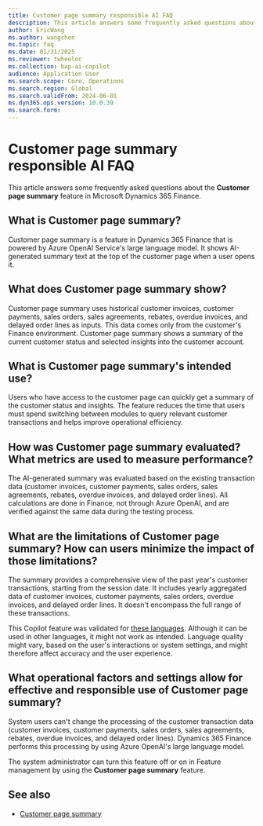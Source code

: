 ```yaml
---
title: Customer page summary responsible AI FAQ
description: This article answers some frequently asked questions about the Customer page summary feature in Microsoft Dynamics 365 Finance.
author: EricWang
ms.author: wangchen
ms.topic: faq
ms.date: 01/31/2025
ms.reviewer: twheeloc
ms.collection: bap-ai-copilot
audience: Application User
ms.search.scope: Core, Operations
ms.search.region: Global
ms.search.validFrom: 2024-06-01
ms.dyn365.ops.version: 10.0.39
ms.search.form:    
---
```


# Customer page summary responsible AI FAQ

This article answers some frequently asked questions about the **Customer page summary** feature in Microsoft Dynamics 365 Finance.

## What is Customer page summary?

Customer page summary is a feature in Dynamics 365 Finance that is powered by Azure OpenAI Service's large language model. It shows AI-generated summary text at the top of the customer page when a user opens it.

## What does Customer page summary show?

Customer page summary uses historical customer invoices, customer payments, sales orders, sales agreements, rebates, overdue invoices, and delayed order lines as inputs. This data comes only from the customer's Finance environment. Customer page summary shows a summary of the current customer status and selected insights into the customer account.

## What is Customer page summary's intended use?

Users who have access to the customer page can quickly get a summary of the customer status and insights. The feature reduces the time that users must spend switching between modules to query relevant customer transactions and helps improve operational efficiency.

## How was Customer page summary evaluated? What metrics are used to measure performance?

The AI-generated summary was evaluated based on the existing transaction data (customer invoices, customer payments, sales orders, sales agreements, rebates, overdue invoices, and delayed order lines). All calculations are done in Finance, not through Azure OpenAI, and are verified against the same data during the testing process.

## What are the limitations of Customer page summary? How can users minimize the impact of those limitations?

The summary provides a comprehensive view of the past year's customer transactions, starting from the session date. It includes yearly aggregated data of customer invoices, customer payments, sales orders, overdue invoices, and delayed order lines. It doesn't encompass the full range of these transactions.

This Copilot feature was validated for [these languages](https://go.microsoft.com/fwlink/?linkid=2270154). Although it can be used in other languages, it might not work as intended. Language quality might vary, based on the user's interactions or system settings, and might therefore affect accuracy and the user experience.

## What operational factors and settings allow for effective and responsible use of Customer page summary?

System users can't change the processing of the customer transaction data (customer invoices, customer payments, sales orders, sales agreements, rebates, overdue invoices, and delayed order lines). Dynamics 365 Finance performs this processing by using Azure OpenAI's large language model.

The system administrator can turn this feature off or on in Feature management by using the **Customer page summary** feature.

## See also

- [Customer page summary](CustomerPageSummary.md)
